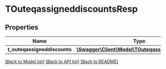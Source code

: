 # TOuteqassigneddiscountsResp

## Properties
Name | Type | Description | Notes
------------ | ------------- | ------------- | -------------
**t_outeqassigneddiscounts** | [**\Swagger\Client\Model\TOuteqassigneddiscounts[]**](TOuteqassigneddiscounts.md) |  | [optional] 

[[Back to Model list]](../README.md#documentation-for-models) [[Back to API list]](../README.md#documentation-for-api-endpoints) [[Back to README]](../README.md)


